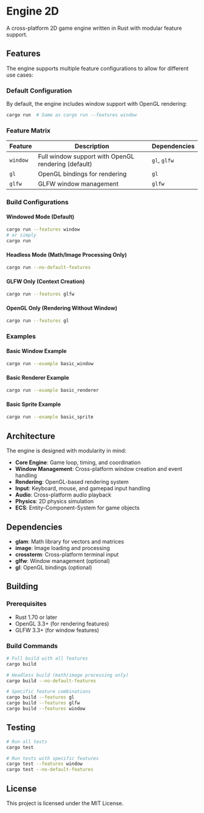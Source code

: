 # Engine 2D

A cross-platform 2D game engine written in Rust with modular feature support.

## Features

The engine supports multiple feature configurations to allow for different use cases:

### Default Configuration
By default, the engine includes window support with OpenGL rendering:
```bash
cargo run  # Same as cargo run --features window
```

### Feature Matrix

| Feature | Description | Dependencies |
|---------|-------------|--------------|
| `window` | Full window support with OpenGL rendering (default) | `gl`, `glfw` |
| `gl` | OpenGL bindings for rendering | `gl` |
| `glfw` | GLFW window management | `glfw` |

### Build Configurations

#### Windowed Mode (Default)
```bash
cargo run --features window
# or simply
cargo run
```

#### Headless Mode (Math/Image Processing Only)
```bash
cargo run --no-default-features
```

#### GLFW Only (Context Creation)
```bash
cargo run --features glfw
```

#### OpenGL Only (Rendering Without Window)
```bash
cargo run --features gl
```

### Examples

#### Basic Window Example
```bash
cargo run --example basic_window
```

#### Basic Renderer Example
```bash
cargo run --example basic_renderer
```

#### Basic Sprite Example
```bash
cargo run --example basic_sprite
```

## Architecture

The engine is designed with modularity in mind:

- **Core Engine**: Game loop, timing, and coordination
- **Window Management**: Cross-platform window creation and event handling
- **Rendering**: OpenGL-based rendering system
- **Input**: Keyboard, mouse, and gamepad input handling
- **Audio**: Cross-platform audio playback
- **Physics**: 2D physics simulation
- **ECS**: Entity-Component-System for game objects

## Dependencies

- **glam**: Math library for vectors and matrices
- **image**: Image loading and processing
- **crossterm**: Cross-platform terminal input
- **glfw**: Window management (optional)
- **gl**: OpenGL bindings (optional)

## Building

### Prerequisites
- Rust 1.70 or later
- OpenGL 3.3+ (for rendering features)
- GLFW 3.3+ (for window features)

### Build Commands

```bash
# Full build with all features
cargo build

# Headless build (math/image processing only)
cargo build --no-default-features

# Specific feature combinations
cargo build --features gl
cargo build --features glfw
cargo build --features window
```

## Testing

```bash
# Run all tests
cargo test

# Run tests with specific features
cargo test --features window
cargo test --no-default-features
```

## License

This project is licensed under the MIT License.
